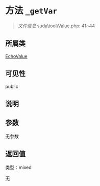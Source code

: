 # 方法 `_getVar`

> *文件信息* suda\tool\Value.php: 41~44

## 所属类 

[EchoValue](../EchoValue.md)

## 可见性

 public 

## 说明



## 参数


无参数


## 返回值

类型：mixed

无


